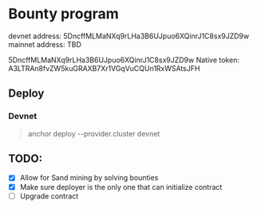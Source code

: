 # Bounty program

devnet address: 5DncffMLMaNXq9rLHa3B6UJpuo6XQinrJ1C8sx9JZD9w
mainnet address: TBD

5DncffMLMaNXq9rLHa3B6UJpuo6XQinrJ1C8sx9JZD9w
Native token: A3LTRAn8fvZW5kuGRAXB7Xr1VGqVuCQUn1RxWSAtsJFH

## Deploy

### Devnet

> anchor deploy --provider.cluster devnet

## TODO:

- [x] Allow for Sand mining by solving bounties
- [x] Make sure deployer is the only one that can initialize contract
- [ ] Upgrade contract 
